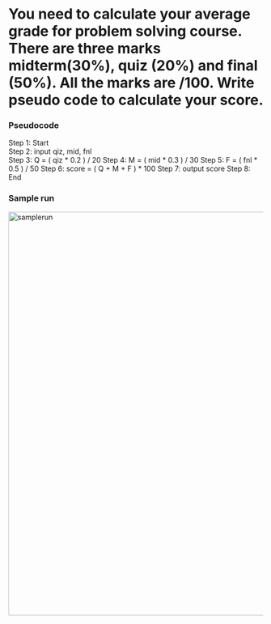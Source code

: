 # You need to calculate your average grade for problem solving course. There are three marks midterm(30%), quiz (20%) and final (50%). All the marks are /100. Write pseudo code to calculate your score.

### Pseudocode

Step 1: Start  
Step 2: input qiz, mid, fnl  
Step 3: Q = ( qiz * 0.2 ) / 20
Step 4: M = ( mid * 0.3 ) / 30
Step 5: F = ( fnl * 0.5 ) / 50
Step 6: score = ( Q + M + F ) * 100
Step 7: output score
Step 8: End  



### Sample run

<img width="798" alt="samplerun" src="https://user-images.githubusercontent.com/32389129/66387718-364b9000-e9cd-11e9-8755-2da48e12c434.png">
